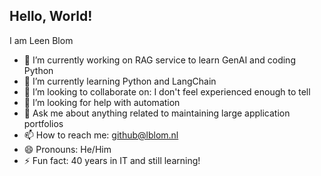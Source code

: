 ## Hello, World!

I am Leen Blom

- 🔭 I’m currently working on RAG service to learn GenAI and coding Python
- 🌱 I’m currently learning Python and LangChain
- 👯 I’m looking to collaborate on: I don't feel experienced enough to tell
- 🤔 I’m looking for help with automation
- 💬 Ask me about anything related to maintaining large application portfolios
- 📫 How to reach me: github@lblom.nl
- 😄 Pronouns: He/Him
- ⚡ Fun fact: 40 years in IT and still learning!
